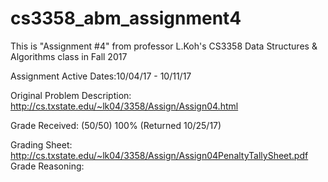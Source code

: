 # cs3358_abm_assignment4
This is "Assignment #4" from professor L.Koh's CS3358 Data Structures &amp; Algorithms class in Fall 2017

Assignment Active Dates:10/04/17 - 10/11/17

Original Problem Description: http://cs.txstate.edu/~lk04/3358/Assign/Assign04.html

Grade Received: (50/50) 100%  (Returned 10/25/17)

Grading Sheet: http://cs.txstate.edu/~lk04/3358/Assign/Assign04PenaltyTallySheet.pdf Grade Reasoning:
